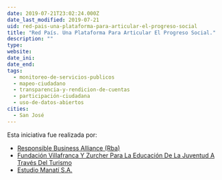 ```yaml
---
date: 2019-07-21T23:02:24.000Z
date_last_modified: 2019-07-21
uid: red-pais-una-plataforma-para-articular-el-progreso-social
title: "Red País. Una Plataforma Para Articular El Progreso Social."
description: ""
type: 
website: 
date_ini: 
date_end: 
tags:
  - monitoreo-de-servicios-publicos
  - mapeo-ciudadano
  - transparencia-y-rendicion-de-cuentas
  - participación-ciudadana
  - uso-de-datos-abiertos
cities: 
  - San José
---
```


Esta iniciativa fue realizada por:

- [Responsible Business Alliance (Rba)](/organizaciones/responsible-business-alliance-rba)
- [Fundación Villafranca Y Zurcher Para La Educación De La Juventud A Través Del Turismo](/organizaciones/fundacion-villafranca-y-zurcher-para-la-educacion-de-la-juventud-a-traves-del-turismo)
- [Estudio Manatí S.A.](/organizaciones/estudio-manati-s-a)
